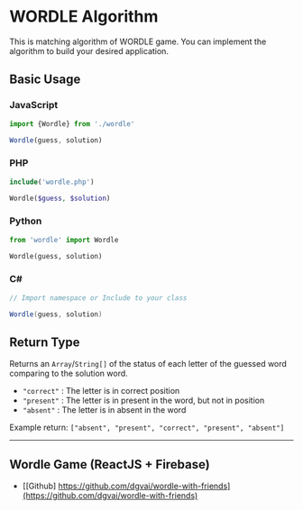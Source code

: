 # WORDLE Algorithm
This is matching algorithm of WORDLE game. You can implement the algorithm to build your desired application.

## Basic Usage

### JavaScript
```js
import {Wordle} from './wordle'

Wordle(guess, solution)
```

### PHP
```php
include('wordle.php')

Wordle($guess, $solution)
```

### Python
```py
from 'wordle' import Wordle

Wordle(guess, solution)
```

### C#
```cs
// Import namespace or Include to your class

Wordle(guess, solution)
```
## Return Type
Returns an `Array`/`String[]` of the status of each letter of the guessed word comparing to the solution word.
- `"correct"` : The letter is in correct position
- `"present"` : The letter is in present in the word, but not in position
- `"absent"` : The letter is in absent in the word

  
Example return:
`["absent", "present", "correct", "present", "absent"]`

--------------------------

## Wordle Game (ReactJS + Firebase)
- [[Github] https://github.com/dgvai/wordle-with-friends](https://github.com/dgvai/wordle-with-friends)